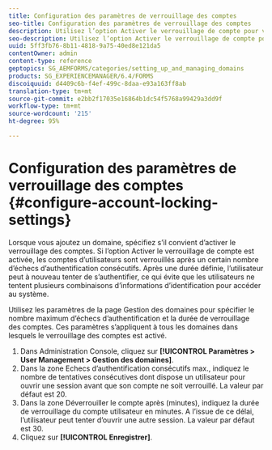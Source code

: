 ```yaml
---
title: Configuration des paramètres de verrouillage des comptes
seo-title: Configuration des paramètres de verrouillage des comptes
description: Utilisez l’option Activer le verrouillage de compte pour verrouiller des comptes utilisateur après un nombre spécifié d’échecs d’authentification consécutifs.
seo-description: Utilisez l’option Activer le verrouillage de compte pour verrouiller des comptes utilisateur après un nombre spécifié d’échecs d’authentification consécutifs.
uuid: 5ff3fb76-8b11-4818-9a75-40ed8e121da5
contentOwner: admin
content-type: reference
geptopics: SG_AEMFORMS/categories/setting_up_and_managing_domains
products: SG_EXPERIENCEMANAGER/6.4/FORMS
discoiquuid: d4409c6b-f4ef-499c-8daa-e93a163ff8ab
translation-type: tm+mt
source-git-commit: e2bb2f17035e16864b1dc54f5768a99429a3dd9f
workflow-type: tm+mt
source-wordcount: '215'
ht-degree: 95%

---
```



# Configuration des paramètres de verrouillage des comptes {#configure-account-locking-settings}

Lorsque vous ajoutez un domaine, spécifiez s’il convient d’activer le verrouillage des comptes. Si l’option Activer le verrouillage de compte est activée, les comptes d’utilisateurs sont verrouillés après un certain nombre d’échecs d’authentification consécutifs. Après une durée définie, l’utilisateur peut à nouveau tenter de s’authentifier, ce qui évite que les utilisateurs ne tentent plusieurs combinaisons d’informations d’identification pour accéder au système.

Utilisez les paramètres de la page Gestion des domaines pour spécifier le nombre maximum d’échecs d’authentification et la durée de verrouillage des comptes. Ces paramètres s’appliquent à tous les domaines dans lesquels le verrouillage des comptes est activé.

1. Dans Administration Console, cliquez sur **[!UICONTROL Paramètres > User Management > Gestion des domaines]**.
1. Dans la zone Echecs d’authentification consécutifs max., indiquez le nombre de tentatives consécutives dont dispose un utilisateur pour ouvrir une session avant que son compte ne soit verrouillé. La valeur par défaut est 20.
1. Dans la zone Déverrouiller le compte après (minutes), indiquez la durée de verrouillage du compte utilisateur en minutes. A l’issue de ce délai, l’utilisateur peut tenter d’ouvrir une autre session. La valeur par défaut est 30.
1. Cliquez sur **[!UICONTROL Enregistrer]**.

